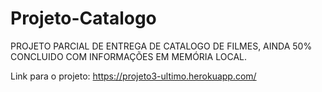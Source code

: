 # Projeto-Catalogo


PROJETO PARCIAL DE ENTREGA DE CATALOGO DE FILMES, AINDA 50% CONCLUIDO COM INFORMAÇÕES EM MEMÓRIA LOCAL.

Link para o projeto: https://projeto3-ultimo.herokuapp.com/
